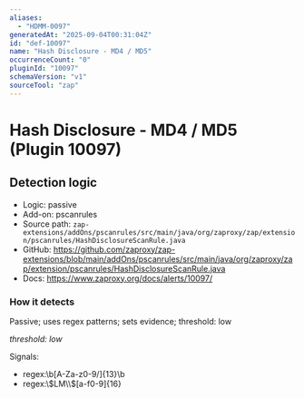 ```yaml
---
aliases:
  - "HDMM-0097"
generatedAt: "2025-09-04T00:31:04Z"
id: "def-10097"
name: "Hash Disclosure - MD4 / MD5"
occurrenceCount: "0"
pluginId: "10097"
schemaVersion: "v1"
sourceTool: "zap"
---
```


# Hash Disclosure - MD4 / MD5 (Plugin 10097)

## Detection logic

- Logic: passive
- Add-on: pscanrules
- Source path: `zap-extensions/addOns/pscanrules/src/main/java/org/zaproxy/zap/extension/pscanrules/HashDisclosureScanRule.java`
- GitHub: https://github.com/zaproxy/zap-extensions/blob/main/addOns/pscanrules/src/main/java/org/zaproxy/zap/extension/pscanrules/HashDisclosureScanRule.java
- Docs: https://www.zaproxy.org/docs/alerts/10097/

### How it detects

Passive; uses regex patterns; sets evidence; threshold: low

_threshold: low_

Signals:
- regex:\\b[A-Za-z0-9/]{13}\\b
- regex:\\$LM\\$[a-f0-9]{16}

